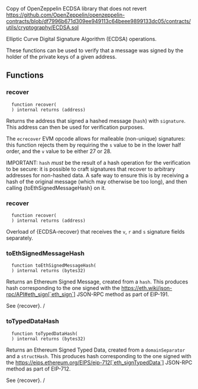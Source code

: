 
Copy of OpenZeppelin ECDSA library that does not revert
https://github.com/OpenZeppelin/openzeppelin-contracts/blob/df7996b671d309ee949113c64beee9899133dc05/contracts/utils/cryptography/ECDSA.sol

Elliptic Curve Digital Signature Algorithm (ECDSA) operations.

These functions can be used to verify that a message was signed by the holder
of the private keys of a given address.

## Functions
### recover
```solidity
  function recover(
  ) internal returns (address)
```

Returns the address that signed a hashed message (`hash`) with
`signature`. This address can then be used for verification purposes.

The `ecrecover` EVM opcode allows for malleable (non-unique) signatures:
this function rejects them by requiring the `s` value to be in the lower
half order, and the `v` value to be either 27 or 28.

IMPORTANT: `hash` _must_ be the result of a hash operation for the
verification to be secure: it is possible to craft signatures that
recover to arbitrary addresses for non-hashed data. A safe way to ensure
this is by receiving a hash of the original message (which may otherwise
be too long), and then calling {toEthSignedMessageHash} on it.


### recover
```solidity
  function recover(
  ) internal returns (address)
```

Overload of {ECDSA-recover} that receives the `v`,
`r` and `s` signature fields separately.


### toEthSignedMessageHash
```solidity
  function toEthSignedMessageHash(
  ) internal returns (bytes32)
```

Returns an Ethereum Signed Message, created from a `hash`. This
produces hash corresponding to the one signed with the
https://eth.wiki/json-rpc/API#eth_sign[`eth_sign`]
JSON-RPC method as part of EIP-191.

See {recover}.
/


### toTypedDataHash
```solidity
  function toTypedDataHash(
  ) internal returns (bytes32)
```

Returns an Ethereum Signed Typed Data, created from a
`domainSeparator` and a `structHash`. This produces hash corresponding
to the one signed with the
https://eips.ethereum.org/EIPS/eip-712[`eth_signTypedData`]
JSON-RPC method as part of EIP-712.

See {recover}.
/



